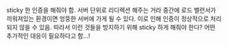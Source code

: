 sticky 한 인증을 해줘야 함.
서버 단위로 리디렉션 해주는 거라 중간에 로드 밸런서가 끼워져있는 환경이면 엉뚱한 서버에 가게 될 수 있다.
이로 인해 인증이 정상적으로 처리되지 않을 수 있음. 따라서 이런 것들을 방지하기 위해 sticky 하게 해줘야 한다?
어떤 추가적인 대응이 필요하다고 함...!